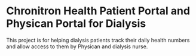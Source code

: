 # Chronitron Health Patient Portal and Physican Portal for Dialysis

This project is for helping dialysis patients track their daily health numbers and allow access to them by Physican and dialysis nurse.
